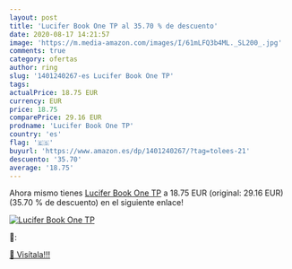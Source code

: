 ```yaml
---
layout: post
title: 'Lucifer Book One TP al 35.70 % de descuento'
date: 2020-08-17 14:21:57
image: 'https://m.media-amazon.com/images/I/61mLFQ3b4ML._SL200_.jpg'
comments: true
category: ofertas
author: ring
slug: '1401240267-es Lucifer Book One TP'
tags: 
actualPrice: 18.75 EUR
currency: EUR
price: 18.75
comparePrice: 29.16 EUR
prodname: 'Lucifer Book One TP'
country: 'es'
flag: '🇪🇸'
buyurl: 'https://www.amazon.es/dp/1401240267/?tag=tolees-21'
descuento: '35.70'
average: '18.75'
---
```


Ahora mismo tienes [Lucifer Book One TP](https://www.amazon.es/dp/1401240267/?tag=tolees-21) a 18.75 EUR (original: 29.16 EUR) (35.70 %  de descuento) en el siguiente enlace!

[![Lucifer Book One TP](https://m.media-amazon.com/images/I/61mLFQ3b4ML._SL200_.jpg)](https://www.amazon.es/dp/1401240267/?tag=tolees-21)

🔎:


[🛒 Visítala!!!](https://www.amazon.es/dp/1401240267/?tag=tolees-21)
